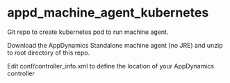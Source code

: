 # appd_machine_agent_kubernetes
Git repo to create kubernetes pod to run machine agent.

Download the AppDynamics Standalone machine agent (no JRE) and unzip to root directory of this repo.

Edit conf/controller_info.xml to define the location of your AppDynamics controller

